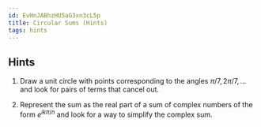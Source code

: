 ```yaml
---
id: EvHnJABhzHU5aG3xn3cL5p
title: Circular Sums (Hints)
tags: hints
---
```


## Hints

1. Draw a unit circle with points corresponding to the angles
   $\pi / 7, 2 \pi / 7, \ldots$ and look for pairs of terms that cancel out.

2. Represent the sum as the real part of a sum of complex numbers of the form
   $e^{ik \pi / n}$ and look for a way to simplify the complex sum.
